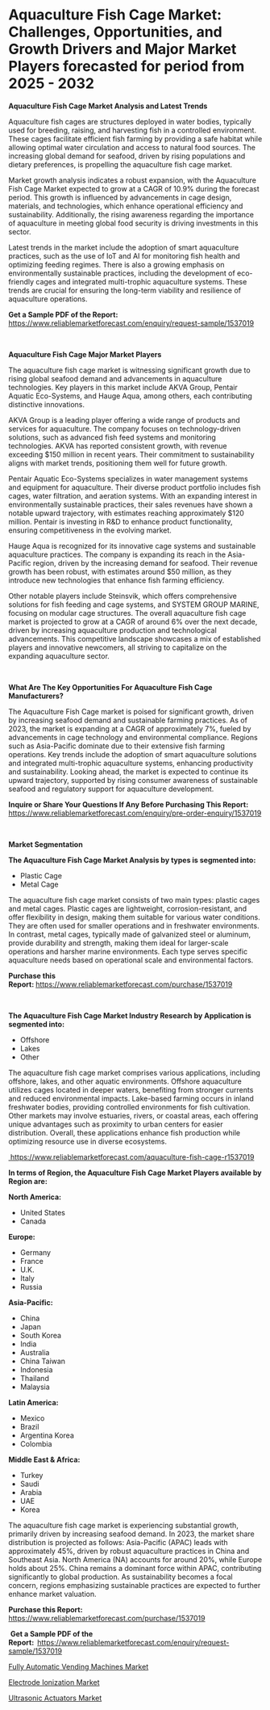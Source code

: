 <p><h1>Aquaculture Fish Cage Market: Challenges, Opportunities, and Growth Drivers and Major Market Players forecasted for period from 2025 - 2032</h1></p><p><strong>Aquaculture Fish Cage Market Analysis and Latest Trends</strong></p>
<p><p>Aquaculture fish cages are structures deployed in water bodies, typically used for breeding, raising, and harvesting fish in a controlled environment. These cages facilitate efficient fish farming by providing a safe habitat while allowing optimal water circulation and access to natural food sources. The increasing global demand for seafood, driven by rising populations and dietary preferences, is propelling the aquaculture fish cage market.</p><p>Market growth analysis indicates a robust expansion, with the Aquaculture Fish Cage Market expected to grow at a CAGR of 10.9% during the forecast period. This growth is influenced by advancements in cage design, materials, and technologies, which enhance operational efficiency and sustainability. Additionally, the rising awareness regarding the importance of aquaculture in meeting global food security is driving investments in this sector.</p><p>Latest trends in the market include the adoption of smart aquaculture practices, such as the use of IoT and AI for monitoring fish health and optimizing feeding regimes. There is also a growing emphasis on environmentally sustainable practices, including the development of eco-friendly cages and integrated multi-trophic aquaculture systems. These trends are crucial for ensuring the long-term viability and resilience of aquaculture operations.</p></p>
<p><strong>Get a Sample PDF of the Report:&nbsp;</strong> <a href="https://www.reliablemarketforecast.com/enquiry/request-sample/1537019?utm_campaign=1130&utm_medium=2&utm_source=Github&utm_content=ia&utm_term=22022025&utm_id=aquaculture-fish-cage">https://www.reliablemarketforecast.com/enquiry/request-sample/1537019</a></p>
<p>&nbsp;</p>
<p><strong>Aquaculture Fish Cage Major Market Players</strong></p>
<p><p>The aquaculture fish cage market is witnessing significant growth due to rising global seafood demand and advancements in aquaculture technologies. Key players in this market include AKVA Group, Pentair Aquatic Eco-Systems, and Hauge Aqua, among others, each contributing distinctive innovations.</p><p>AKVA Group is a leading player offering a wide range of products and services for aquaculture. The company focuses on technology-driven solutions, such as advanced fish feed systems and monitoring technologies. AKVA has reported consistent growth, with revenue exceeding $150 million in recent years. Their commitment to sustainability aligns with market trends, positioning them well for future growth.</p><p>Pentair Aquatic Eco-Systems specializes in water management systems and equipment for aquaculture. Their diverse product portfolio includes fish cages, water filtration, and aeration systems. With an expanding interest in environmentally sustainable practices, their sales revenues have shown a notable upward trajectory, with estimates reaching approximately $120 million. Pentair is investing in R&D to enhance product functionality, ensuring competitiveness in the evolving market.</p><p>Hauge Aqua is recognized for its innovative cage systems and sustainable aquaculture practices. The company is expanding its reach in the Asia-Pacific region, driven by the increasing demand for seafood. Their revenue growth has been robust, with estimates around $50 million, as they introduce new technologies that enhance fish farming efficiency.</p><p>Other notable players include Steinsvik, which offers comprehensive solutions for fish feeding and cage systems, and SYSTEM GROUP MARINE, focusing on modular cage structures. The overall aquaculture fish cage market is projected to grow at a CAGR of around 6% over the next decade, driven by increasing aquaculture production and technological advancements. This competitive landscape showcases a mix of established players and innovative newcomers, all striving to capitalize on the expanding aquaculture sector.</p></p>
<p>&nbsp;</p>
<p><strong>What Are The Key Opportunities For Aquaculture Fish Cage Manufacturers?</strong></p>
<p><p>The Aquaculture Fish Cage market is poised for significant growth, driven by increasing seafood demand and sustainable farming practices. As of 2023, the market is expanding at a CAGR of approximately 7%, fueled by advancements in cage technology and environmental compliance. Regions such as Asia-Pacific dominate due to their extensive fish farming operations. Key trends include the adoption of smart aquaculture solutions and integrated multi-trophic aquaculture systems, enhancing productivity and sustainability. Looking ahead, the market is expected to continue its upward trajectory, supported by rising consumer awareness of sustainable seafood and regulatory support for aquaculture development.</p></p>
<p><strong>Inquire or Share Your Questions If Any Before Purchasing This Report:</strong> <a href="https://www.reliablemarketforecast.com/enquiry/pre-order-enquiry/1537019?utm_campaign=1130&utm_medium=2&utm_source=Github&utm_content=ia&utm_term=22022025&utm_id=aquaculture-fish-cage">https://www.reliablemarketforecast.com/enquiry/pre-order-enquiry/1537019</a></p>
<p>&nbsp;</p>
<p><strong>Market Segmentation</strong></p>
<p><strong>The Aquaculture Fish Cage Market Analysis by types is segmented into:</strong></p>
<p><ul><li>Plastic Cage</li><li>Metal Cage</li></ul></p>
<p><p>The aquaculture fish cage market consists of two main types: plastic cages and metal cages. Plastic cages are lightweight, corrosion-resistant, and offer flexibility in design, making them suitable for various water conditions. They are often used for smaller operations and in freshwater environments. In contrast, metal cages, typically made of galvanized steel or aluminum, provide durability and strength, making them ideal for larger-scale operations and harsher marine environments. Each type serves specific aquaculture needs based on operational scale and environmental factors.</p></p>
<p><strong>Purchase this Report:&nbsp;</strong><a href="https://www.reliablemarketforecast.com/purchase/1537019?utm_campaign=1130&utm_medium=2&utm_source=Github&utm_content=ia&utm_term=22022025&utm_id=aquaculture-fish-cage">https://www.reliablemarketforecast.com/purchase/1537019</a></p>
<p>&nbsp;</p>
<p><strong>The Aquaculture Fish Cage Market Industry Research by Application is segmented into:</strong></p>
<p><ul><li>Offshore</li><li>Lakes</li><li>Other</li></ul></p>
<p><p>The aquaculture fish cage market comprises various applications, including offshore, lakes, and other aquatic environments. Offshore aquaculture utilizes cages located in deeper waters, benefiting from stronger currents and reduced environmental impacts. Lake-based farming occurs in inland freshwater bodies, providing controlled environments for fish cultivation. Other markets may involve estuaries, rivers, or coastal areas, each offering unique advantages such as proximity to urban centers for easier distribution. Overall, these applications enhance fish production while optimizing resource use in diverse ecosystems.</p></p>
<p><a href="https://www.reliablemarketforecast.com/aquaculture-fish-cage-r1537019?utm_campaign=1130&utm_medium=2&utm_source=Github&utm_content=ia&utm_term=22022025&utm_id=aquaculture-fish-cage">&nbsp;https://www.reliablemarketforecast.com/aquaculture-fish-cage-r1537019</a></p>
<p><strong>In terms of Region, the Aquaculture Fish Cage Market Players available by Region are:</strong></p>
<p>
    <p> <strong> North America: </strong>
        <ul>
            <li>United States</li>
            <li>Canada</li>
        </ul>
        </p> 
    <p> <strong> Europe: </strong>
        <ul>
            <li>Germany</li>
            <li>France</li>
            <li>U.K.</li>
            <li>Italy</li>
            <li>Russia</li>
        </ul>
        </p> 
    <p> <strong> Asia-Pacific: </strong>
        <ul>
            <li>China</li>
            <li>Japan</li>
            <li>South Korea</li>
            <li>India</li>
            <li>Australia</li>
            <li>China Taiwan</li>
            <li>Indonesia</li>
            <li>Thailand</li>
            <li>Malaysia</li>
        </ul>
        </p> 
    <p> <strong> Latin America: </strong>
        <ul>
            <li>Mexico</li>
            <li>Brazil</li>
            <li>Argentina Korea</li>
            <li>Colombia</li>
        </ul>
        </p> 
    <p> <strong> Middle East & Africa: </strong>
        <ul>
            <li>Turkey</li>
            <li>Saudi</li>
            <li>Arabia</li>
            <li>UAE</li>
            <li>Korea</li>
        </ul>
    </p>
    </p>
<p><p>The aquaculture fish cage market is experiencing substantial growth, primarily driven by increasing seafood demand. In 2023, the market share distribution is projected as follows: Asia-Pacific (APAC) leads with approximately 45%, driven by robust aquaculture practices in China and Southeast Asia. North America (NA) accounts for around 20%, while Europe holds about 25%. China remains a dominant force within APAC, contributing significantly to global production. As sustainability becomes a focal concern, regions emphasizing sustainable practices are expected to further enhance market valuation.</p></p>
<p><strong>Purchase this Report: </strong><a href="https://www.reliablemarketforecast.com/purchase/1537019?utm_campaign=1130&utm_medium=2&utm_source=Github&utm_content=ia&utm_term=22022025&utm_id=aquaculture-fish-cage">https://www.reliablemarketforecast.com/purchase/1537019</a></p>
<p>&nbsp;<strong>Get a Sample PDF of the Report:&nbsp;&nbsp;</strong><a href="https://www.reliablemarketforecast.com/enquiry/request-sample/1537019?utm_campaign=1130&utm_medium=2&utm_source=Github&utm_content=ia&utm_term=22022025&utm_id=aquaculture-fish-cage">https://www.reliablemarketforecast.com/enquiry/request-sample/1537019</a></p>
<p><strong></strong></p>
<p><p><a href="https://github.com/RickHolmes3/Market-Research-Report-List-7/blob/main/fully-automatic-vending-machines-market.md?utm_campaign=1130&utm_medium=2&utm_source=Github&utm_content=ia&utm_term=22022025&utm_id=aquaculture-fish-cage">Fully Automatic Vending Machines Market</a></p><p><a href="https://github.com/direepittr/Market-Research-Report-List-1/blob/main/electrode-ionization-market.md?utm_campaign=1130&utm_medium=2&utm_source=Github&utm_content=ia&utm_term=22022025&utm_id=aquaculture-fish-cage">Electrode Ionization Market</a></p><p><a href="https://github.com/quiraytaibat/Market-Research-Report-List-1/blob/main/ultrasonic-actuators-market.md?utm_campaign=1130&utm_medium=2&utm_source=Github&utm_content=ia&utm_term=22022025&utm_id=aquaculture-fish-cage">Ultrasonic Actuators Market</a></p></p>